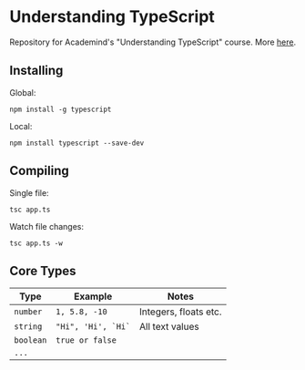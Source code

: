 # Understanding TypeScript

Repository for Academind's "Understanding TypeScript" course. More [here](https://www.udemy.com/course/understanding-typescript).

## Installing

Global:

`npm install -g typescript`

Local:

`npm install typescript --save-dev`

## Compiling

Single file:

`tsc app.ts`

Watch file changes:

`tsc app.ts -w`

## Core Types

| Type      | Example                | Notes                 |
| --------- | ---------------------- | --------------------- |
| `number`  | `1, 5.8, -10`          | Integers, floats etc. |
| `string`  | `` "Hi", 'Hi', `Hi` `` | All text values       |
| `boolean` | `true or false`        |                       |
| `...`     |                        |                       |
